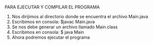 PARA EJECUTAR  Y COMPILAR EL PROGRAMA
  1. Nos dirijimos  al directorio donde se encuentra el archivo Main.java
  2. Escribimos en consola: $javac Main.java
  3. Se nos debe generar un archivo llamado Main.class
  4. Escribimos en consola: $ java Main
  5. Ahora podremos ejecutar el programa 
